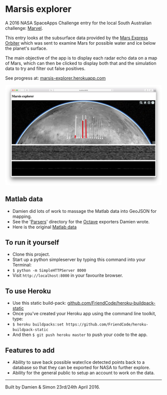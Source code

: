 Marsis explorer
===============

A 2016 NASA SpaceApps Challenge entry for the local South Australian challenge: [Marvel](https://github.com/SpaceAppsAdl/SouthAustraliaChallenge2016#mars-australian-remote-virtual-experiment-laboratory).

This entry looks at the subsurface data provided by the [Mars Express Orbiter](https://en.wikipedia.org/wiki/Mars_Express) which was sent to examine Mars for possible water and ice below the planet's surface.

The main objective of the app is to display each radar echo data on a map of Mars, which can then be clicked to display both that and the simulation data to try and filter out false positives.

See progress at:
[marsis-explorer.herokuapp.com](https://marsis-explorer.herokuapp.com)

![Our test app](marsis-screenshot.jpg)

## Matlab data

* Damien did lots of work to massage the Matlab data into GeoJSON for mapping.
* See the '[Parsers](https://github.com/33d/marsis-explorer/tree/master/parsers)' directory for the [Octave](https://www.gnu.org/software/octave/) exporters Damien wrote.
* Here is the original [Matlab data](https://github.com/SpaceAppsAdl/SouthAustraliaChallenge2016/tree/master/MatlabCode)

## To run it yourself

* Clone this project.
* Start up a python simpleserver by typing this command into your Terminal:
* ```$ python -m SimpleHTTPServer 8000```
* Visit ```http://localhost:8000``` in your favourite browser.

## To use Heroku

* Use this static build-pack: [github.com/FriendCode/heroku-buildpack-static](https://github.com/FriendCode/heroku-buildpack-static)
* Once you've created your Heroku app using the command line toolkit, type:
* ```$ heroku buildpacks:set https://github.com/FriendCode/heroku-buildpack-static```
* And then ```$ git push heroku master``` to push your code to the app.

## Features to add

* Ability to save back possible water/ice detected points back to a database so that they can be exported for NASA to further explore.
* Ability for the general public to setup an account to work on the data.

----

Built by Damien & Simon 23rd/24th April 2016.